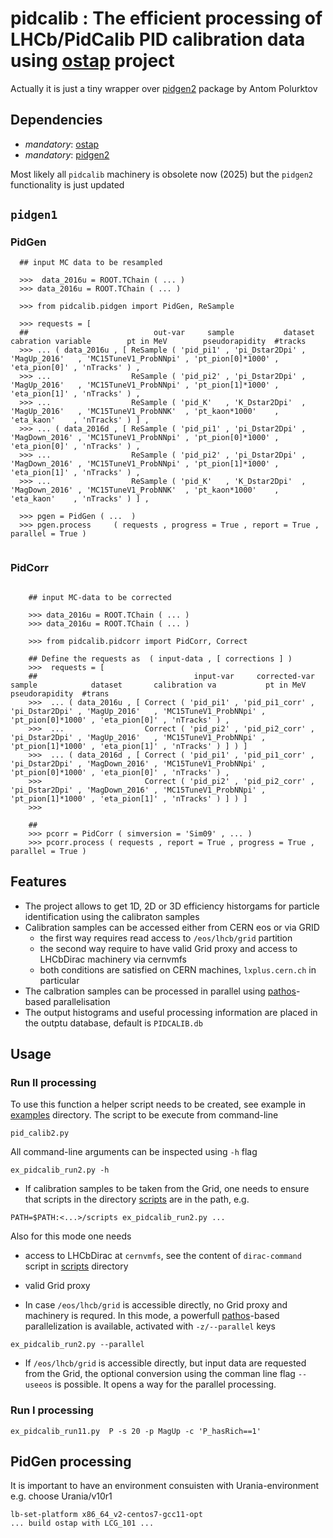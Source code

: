 # pidcalib : The efficient processing of LHCb/PidCalib PID calibration data  using [ostap] project 
Actually it is just a tiny wrapper over [pidgen2] package by Antom Polurktov
    
## Dependencies

- _mandatory_: [ostap] 
- _mandatory_: [pidgen2] 


Most likely all `pidcalib` machinery is obsolete now (2025)
but the `pidgen2` functionality is just updated


## `pidgen1`

### PidGen
```
  ## input MC data to be resampled 

  >>>  data_2016u = ROOT.TChain ( ... )
  >>> data_2016u = ROOT.TChain ( ... )

  >>> from pidcalib.pidgen import PidGen, ReSample

  >>> requests = [
  ##                            out-var     sample           dataset          cabration variable        pt in MeV        pseudorapidity  #tracks
  >>> ... ( data_2016u , [ ReSample ( 'pid_pi1' , 'pi_Dstar2Dpi' , 'MagUp_2016'   , 'MC15TuneV1_ProbNNpi' , 'pt_pion[0]*1000' , 'eta_pion[0]' , 'nTracks' ) , 
  >>> ...                  ReSample ( 'pid_pi2' , 'pi_Dstar2Dpi' , 'MagUp_2016'   , 'MC15TuneV1_ProbNNpi' , 'pt_pion[1]*1000' , 'eta_pion[1]' , 'nTracks' ) ,
  >>> ...                  ReSample ( 'pid_K'   , 'K_Dstar2Dpi'  , 'MagUp_2016'   , 'MC15TuneV1_ProbNNK'  , 'pt_kaon*1000'    , 'eta_kaon'    , 'nTracks' ) ] ,
  >>> ... ( data_2016d , [ ReSample ( 'pid_pi1' , 'pi_Dstar2Dpi' , 'MagDown_2016' , 'MC15TuneV1_ProbNNpi' , 'pt_pion[0]*1000' , 'eta_pion[0]' , 'nTracks' ) , 
  >>> ...                  ReSample ( 'pid_pi2' , 'pi_Dstar2Dpi' , 'MagDown_2016' , 'MC15TuneV1_ProbNNpi' , 'pt_pion[1]*1000' , 'eta_pion[1]' , 'nTracks' ) ,
  >>> ...                  ReSample ( 'pid_K'   , 'K_Dstar2Dpi'  , 'MagDown_2016' , 'MC15TuneV1_ProbNNK'  , 'pt_kaon*1000'    , 'eta_kaon'    , 'nTracks' ) ] ,

  >>> pgen = PidGen ( ...  )
  >>> pgen.process     ( requests , progress = True , report = True , parallel = True )
    
```
### PidCorr 
```
        
    ## input MC-data to be corrected 
    
    >>> data_2016u = ROOT.TChain ( ... )
    >>> data_2016u = ROOT.TChain ( ... )
    
    >>> from pidcalib.pidcorr import PidCorr, Correct
    
    ## Define the requests as  ( input-data , [ corrections ] ) 
    >>>  requests = [
    ##                                   input-var     corrected-var      sample            dataset       calibration va           pt in MeV         pseudorapidity  #trans          
    >>>  ... ( data_2016u , [ Correct ( 'pid_pi1' , 'pid_pi1_corr' , 'pi_Dstar2Dpi' , 'MagUp_2016'   , 'MC15TuneV1_ProbNNpi' , 'pt_pion[0]*1000' , 'eta_pion[0]' , 'nTracks' ) ,
    >>>  ...                  Correct ( 'pid_pi2' , 'pid_pi2_corr' , 'pi_Dstar2Dpi' , 'MagUp_2016'   , 'MC15TuneV1_ProbNNpi' , 'pt_pion[1]*1000' , 'eta_pion[1]' , 'nTracks' ) ] ) ] 
    >>>  ... ( data_2016d , [ Correct ( 'pid_pi1' , 'pid_pi1_corr' , 'pi_Dstar2Dpi' , 'MagDown_2016' , 'MC15TuneV1_ProbNNpi' , 'pt_pion[0]*1000' , 'eta_pion[0]' , 'nTracks' ) ,
    >>>                       Correct ( 'pid_pi2' , 'pid_pi2_corr' , 'pi_Dstar2Dpi' , 'MagDown_2016' , 'MC15TuneV1_ProbNNpi' , 'pt_pion[1]*1000' , 'eta_pion[1]' , 'nTracks' ) ] ) ] 
    >>> 
    
    ##
    >>> pcorr = PidCorr ( simversion = 'Sim09' , ... ) 
    >>> pcorr.process ( requests , report = True , progress = True , parallel = True ) 

```


    
## Features

- The project allows to get 1D, 2D or 3D efficiency historgams for particle identification using the calibraton samples 
- Calibration samples can be accessed either from CERN eos or via GRID 
  - the first way requires read access to `/eos/lhcb/grid` partition 
  - the second way require to have valid Grid proxy and access to LHCbDirac machinery via cernvmfs 
  - both conditions are satisfied on CERN   machines, `lxplus.cern.ch` in particular 
- The calbration samples can be processed in parallel using [pathos]-based parallelisation
- The output histograms and useful processing information are placed in the outptu database, default is `PIDCALIB.db`   

## Usage

### Run II processing 

To use this function a helper script needs to be created, see example in [examples] directory.
The script to be execute from command-line 
```
pid_calib2.py 
```
All command-line arguments can be inspected using `-h` flag
```
ex_pidcalib_run2.py -h
```

- If calibration samples to be taken from the Grid, one needs to ensure that scripts in the directory [scripts] are in the path, e.g. 
```
PATH=$PATH:<...>/scripts ex_pidcalib_run2.py ... 
```
Also for this mode one needs 
 - access to LHCbDirac at `cernvmfs`, see the content of `dirac-command` script in [scripts] directory  
 - valid Grid proxy 

- In case `/eos/lhcb/grid` is accessible directly, no Grid proxy and machinery is requred. 
In this mode, a powerfull [pathos]-based parallelization is available, activated with `-z/--parallel` keys
```
ex_pidcalib_run2.py --parallel 
```

- If `/eos/lhcb/grid` is accessible directly, but input data are requested from the Grid, the optional conversion using the comman line flag `--useeos` is possible. It opens a way for the parallel processing.

### Run I processing 
 

```
ex_pidcalib_run11.py  P -s 20 -p MagUp -c 'P_hasRich==1'
```

## PidGen processing 

It is important to have an environment consuisten with Urania-environment
e.g. choose Urania/v10r1 

```
lb-set-platform x86_64_v2-centos7-gcc11-opt
... build ostap with LCG_101 ... 

```


[ostap]: https://github.com/OstapHEP/ostap
[pidgen2]: https://pypi.org/project/pidgen2/

[pidcalib]: https://github.com/OstapHEP/pidcalib
[examples]: https://github.com/OstapHEP/pidcalid/examples
[scripts]: https://github.com/OstapHEP/pidcalid/scripts
[pathos]: https://github.com/uqfoundation/pathos